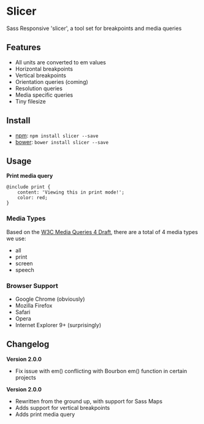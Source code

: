 Slicer
=====

Sass Responsive 'slicer', a tool set for breakpoints and media queries


## Features

- All units are converted to em values
- Horizontal breakpoints
- Vertical breakpoints
- Orientation queries (coming)
- Resolution queries
- Media specific queries
- Tiny filesize


## Install

- [npm](http://npmjs.org/): `npm install slicer --save`
- [bower](http://bower.io/): `bower install slicer --save`


## Usage


**Print media query**

	@include print {
		content: 'Viewing this in print mode!';
		color: red;
	}



### Media Types

Based on the [W3C Media Queries 4 Draft](http://dev.w3.org/csswg/mediaqueries/#media-types), there are a total of 4 media types we use:

- all
- print
- screen
- speech


### Browser Support

- Google Chrome (obviously)
- Mozilla Firefox
- Safari
- Opera
- Internet Explorer 9+ (surprisingly)



## Changelog

**Version 2.0.0**

- Fix issue with em() conflicting with Bourbon em() function in certain projects


**Version 2.0.0**

- Rewritten from the ground up, with support for Sass Maps
- Adds support for vertical breakpoints
- Adds print media query
